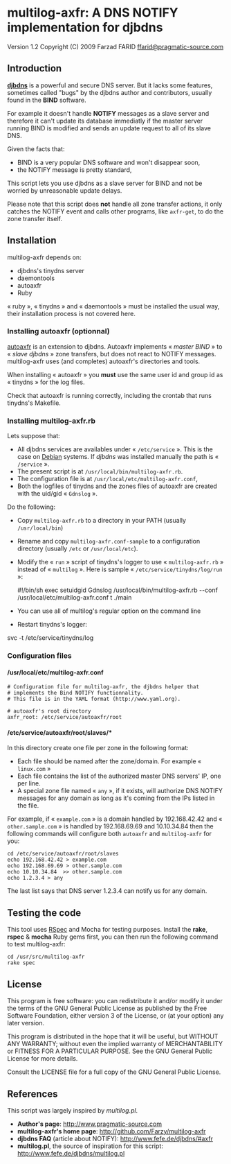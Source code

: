 multilog-axfr: A DNS NOTIFY implementation for djbdns
=====================================================

Version 1.2
Copyright (C) 2009 Farzad FARID <ffarid@pragmatic-source.com>

Introduction
------------

**[djbdns](http://cr.yp.to/djbdns.html)** is a powerful and secure DNS server.
But it lacks some features, sometimes called "bugs" by the djbdns author and
contributors, usually found in the **BIND** software.

For example it doesn't handle **NOTIFY** messages as a slave server and therefore
it can't update its database immediatly if the master server running BIND is
modified and sends an update request to all of its slave DNS.

Given the facts that:
*  BIND is a very popular DNS software and won't disappear soon,
*  the NOTIFY message is pretty standard,

This script lets you use djbdns as a slave server for BIND and not be
 worried by unreasonable update delays.

Please note that this script does **not** handle all zone transfer actions, it
only catches the NOTIFY event and calls other programs, like `axfr-get`,
to do the zone transfer
itself.

Installation
------------

multilog-axfr depends on:
*  djbdns's tinydns server
*  daemontools
*  autoaxfr
*  Ruby

« ruby », « tinydns » and « daemontools » must be installed the usual way, their
installation process is not covered here.

### Installing autoaxfr (optionnal)

[autoaxfr](http://www.lickey.com/autoaxfr/) is an extension
to djbdns. Autoaxfr implements « *master BIND* » to « *slave djbdns* » zone
transfers, but does not react to NOTIFY messages. multilog-axfr uses (and
completes) autoaxfr's directories and tools.

When installing « autoaxfr » you **must** use the same user id and group id as
« tinydns » for the log files.

Check that autoaxfr is running correctly, including the crontab that runs
tinydns's Makefile.

### Installing multilog-axfr.rb

Lets suppose that:
* All djbdns services are availables under « `/etc/service` ». This is the case
  on [Debian](http://www.debian.org/) systems. If *djbdns* was installed manually
  the path is « `/service` ».
* The present script is at `/usr/local/bin/multilog-axfr.rb`.
* The configuration file is at `/usr/local/etc/multilog-axfr.conf`,
* Both the logfiles of tinydns and the zones files of autoaxfr are created
  with the uid/gid « `Gdnslog` ».

Do the following:

*  Copy `multilog-axfr.rb` to a directory in your PATH (usually `/usr/local/bin`)

*  Rename and copy `multilog-axfr.conf-sample` to a configuration directory (usually
`/etc` or `/usr/local/etc`).

*  Modify the « `run` » script of tinydns's logger to use « `multilog-axfr.rb` »
instead of « `multilog` ». Here is sample « `/etc/service/tinydns/log/run` »:


    #!/bin/sh
    exec setuidgid Gdnslog /usr/local/bin/multilog-axfr.rb --conf /usr/local/etc/multilog-axfr.conf t ./main

*  You can use all of multilog's regular option on the command line
*  Restart tinydns's logger:


  svc -t /etc/service/tinydns/log

### Configuration files

#### /usr/local/etc/multilog-axfr.conf

    # Configuration file for multilog-axfr, the djbdns helper that
    # implements the Bind NOTIFY functionnality.
    # This file is in the YAML format (http://www.yaml.org).

    # autoaxfr's root directory
    axfr_root: /etc/service/autoaxfr/root

#### /etc/service/autoaxfr/root/slaves/*

In this directory create one file per zone in the following format:
*  Each file should be named after the zone/domain. For example « `linux.com` »
*  Each file contains the list of the authorized master DNS servers' IP, one per line.
*  A special zone file named « `any` », if it exists, will authorize DNS NOTIFY
   messages for any domain as long as it's coming from the IPs listed in the file.

For example, if « `example.com` » is a domain handled by 192.168.42.42 and
« `other.sample.com` » is handled by 192.168.69.69 and 10.10.34.84 then the
following commands will configure both `autoaxfr` and `multilog-axfr` for you:

    cd /etc/service/autoaxfr/root/slaves
    echo 192.168.42.42 > example.com
    echo 192.168.69.69 > other.sample.com
    echo 10.10.34.84  >> other.sample.com
    echo 1.2.3.4 > any

The last list says that DNS server 1.2.3.4 can notify us for any domain.

Testing the code
----------------

This tool uses [RSpec](http://rspec.info/) and Mocha for testing purposes.
Install the **rake**, **rspec** & **mocha** Ruby gems first, you can then
run the following command to test multilog-axfr:

    cd /usr/src/multilog-axfr
    rake spec


License
-------

This program is free software: you can redistribute it and/or modify
it under the terms of the GNU General Public License as published by
the Free Software Foundation, either version 3 of the License, or
(at your option) any later version.

This program is distributed in the hope that it will be useful,
but WITHOUT ANY WARRANTY; without even the implied warranty of
MERCHANTABILITY or FITNESS FOR A PARTICULAR PURPOSE.  See the
GNU General Public License for more details.

Consult the LICENSE file for a full copy of the GNU General Public License.


References
----------

This script was largely inspired by *multilog.pl*.

* **Author's page**: <http://www.pragmatic-source.com>
* **multilog-axfr's home page**: <http://github.com/Farzy/multilog-axfr>
* **djbdns FAQ** (article about NOTIFY): <http://www.fefe.de/djbdns/#axfr>
* **multilog.pl**, the source of inspiration for this script: <http://www.fefe.de/djbdns/multilog.pl>

